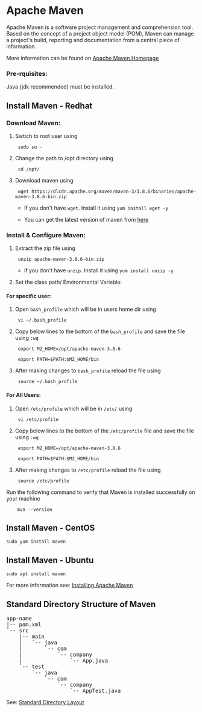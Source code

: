 Apache Maven
============

Apache Maven is a software project management and comprehension tool. Based on the concept of a project object model (POM), Maven can manage a project's build, reporting and documentation from a central piece of information.

More information can be found on [Apache Maven Homepage](https://maven.apache.org/)

### Pre-rquisites:

Java (jdk recommended) must be installed.

Install Maven - Redhat
------------------------------------

### Download Maven:
    
1. Swtich to root user using 
  
        sudo su - 

2. Change the path to /opt directory using
  
        cd /opt/

3. Download maven using 

        wget https://dlcdn.apache.org/maven/maven-3/3.8.6/binaries/apache-maven-3.8.6-bin.zip

    *  If you don't have `wget`. Install it using `yum install wget -y`
                                                     
    *  You can get the latest version of maven from [here](https://maven.apache.org/download.cgi)

### Install & Configure Maven:
                          
1. Extract the zip file using 

        unzip apache-maven-3.8.6-bin.zip
     
    *  if you don't have `unzip`. Install it using `yum install unzip -y`

2. Set the class path/ Environmental Variable:

#### For specific user: 

1. Open `bash_profile` which will be in users home dir using 

        vi ~/.bash_profile

2. Copy below lines to the bottom of the `bash_profile` and save the file using `:wq` 

        export M2_HOME=/opt/apache-maven-3.8.6
  
        export PATH=$PATH:$M2_HOME/bin

3. After making changes to `bash_profile` reload the file using 

        source ~/.bash_profile 

#### For All Users:

1. Open `/etc/profile` which will be in `/etc/` using 

        vi /etc/profile

2. Copy below lines to the bottom of the `/etc/profile` file and save the file using `:wq` 

        export M2_HOME=/opt/apache-maven-3.8.6
  
        export PATH=$PATH:$M2_HOME/bin

3. After making changes to `/etc/profile` reload the file using 

        source /etc/profile
                                                     

Run the following command to verify that Maven is installed successfully on your machine 

        mvn --version

Install Maven - CentOS
------------------------------------
    sudo yum install maven

Install Maven - Ubuntu
------------------------------------
    sudo apt install maven

For more information see: [Installing Apache Maven](https://maven.apache.org/install.html)


Standard Directory Structure of Maven
---------------------------------------
<pre>
app-name
|-- pom.xml
`-- src
    |-- main
    |   `-- java
    |       `-- com
    |           `-- company
    |               `-- App.java
    `-- test
        `-- java
            `-- com
                `-- company
                    `-- AppTest.java
</pre>

See: [Standard Directory Layout](https://maven.apache.org/guides/introduction/introduction-to-the-standard-directory-layout.html)

